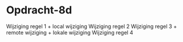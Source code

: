# Opdracht-8d
Wijziging regel 1 + local wijziging
Wijziging regel 2
Wijziging regel 3 + remote wijziging + lokale wijziging
Wijziging regel 4
